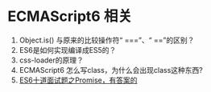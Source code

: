 # ECMAScript6 相关

1. Object.is() 与原来的比较操作符“ ===”、“ ==”的区别？
2. ES6是如何实现编译成ES5的？
3. css-loader的原理？
4. ECMAScript6 怎么写class，为什么会出现class这种东西?
5. [ES6十道面试题之Promise，有答案的](https://cloud.tencent.com/developer/article/1407125)